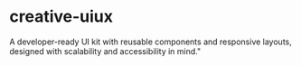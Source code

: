 # creative-uiux
A developer-ready UI kit with reusable components and responsive layouts, designed with scalability and accessibility in mind."
